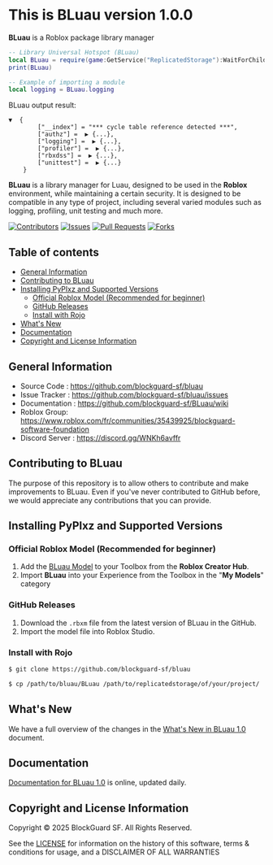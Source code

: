 This is BLuau version 1.0.0
============================

**BLuau** is a Roblox package library manager

```lua
-- Library Universal Hotspot (BLuau)
local BLuau = require(game:GetService("ReplicatedStorage"):WaitForChild("BLuau_Rojo").BLibraries)
print(BLuau)

-- Example of importing a module
local logging = BLuau.logging
```

BLuau output result:

```console
▼  {
        ["__index"] = "*** cycle table reference detected ***",
        ["authz"] =  ▶ {...},
        ["logging"] =  ▶ {...},
        ["profiler"] =  ▶ {...},
        ["rbxdss"] =  ▶ {...},
        ["unittest"] =  ▶ {...}
    }
```

**BLuau** is a library manager for Luau, designed to be used in the **Roblox** environment, while maintaining a certain security.
It is designed to be compatible in any type of project, including several varied modules such as logging, profiling, unit testing and much more.  

[![Contributors](https://img.shields.io/github/contributors/blockguard-sf/BLuau.svg)](https://github.com/blockguard-sf/BLuau/graphs/contributors)
[![Issues](https://img.shields.io/github/issues/blockguard-sf/BLuau.svg)](https://github.com/blockguard-sf/BLuau/issues)
[![Pull Requests](https://img.shields.io/github/issues-pr/blockguard-sf/BLuau.svg)](https://github.com/blockguard-sf/BLuau/pulls)
[![Forks](https://img.shields.io/github/forks/blockguard-sf/BLuau.svg)](https://github.com/blockguard-sf/BLuau/network/members)

## Table of contents

- [General Information](#general-information)
- [Contributing to BLuau](#contributing-to-bluau)
- [Installing PyPIxz and Supported Versions](#installing-pypixz-and-supported-versions)
    - [Official Roblox Model (Recommended for beginner)](#official-roblox-model-recommended-for-beginner)
    - [GitHub Releases](#github-releases)
    - [Install with Rojo](#install-with-rojo)
- [What's New](#whats-new)
- [Documentation](#documentation)
- [Copyright and License Information](#copyright-and-license-information)

## General Information

- Source Code : https://github.com/blockguard-sf/bluau
- Issue Tracker : https://github.com/blockguard-sf/bluau/issues
- Documentation : https://github.com/blockguard-sf/BLuau/wiki
- Roblox Group: https://www.roblox.com/fr/communities/35439925/blockguard-software-foundation
- Discord Server : https://discord.gg/WNKh6avffr

## Contributing to BLuau

The purpose of this repository is to allow others to contribute and make improvements to BLuau.
Even if you've never contributed to GitHub before, we would appreciate any contributions that you can provide.

## Installing PyPIxz and Supported Versions

### Official Roblox Model (Recommended for beginner)

1. Add the [BLuau Model](https://create.roblox.com/store/asset/103744813519639/BLuau-10) to your Toolbox from the **Roblox Creator Hub**.
2. Import **BLuau** into your Experience from the Toolbox in the "**My Models**" category

### GitHub Releases

1. Download the `.rbxm` file from the latest version of BLuau in the GitHub.
2. Import the model file into Roblox Studio.

### Install with Rojo

```bash
$ git clone https://github.com/blockguard-sf/bluau
```

```bash
$ cp /path/to/bluau/BLuau /path/to/replicatedstorage/of/your/project/
```

## What's New

We have a full overview of the changes in the [What's New in BLuau 1.0](https://github.com/blockguard-sf/BLuau/wiki/What%E2%80%99s-New-In-BLuau-1.0) document.

## Documentation

[Documentation for BLuau 1.0](https://github.com/blockguard-sf/BLuau/wiki/BLuau-1.0.0-documentation) is online, updated daily.

## Copyright and License Information

Copyright © 2025 BlockGuard SF. All Rights Reserved.

See the [LICENSE](https://github.com/blockguard-sf/BLuau/wiki/History-and-License) for information on the history of this software, terms & conditions for usage, and a DISCLAIMER OF ALL WARRANTIES
